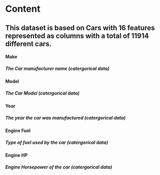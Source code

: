 # Content
## This dataset is based on Cars with 16 features represented as columns with a total of 11914 different cars.
#### Make
##### The Car manufacturer name (catergorical data) 
#### Model
##### The Car Model (catergorical data) 
#### Year 
##### The year the car was manufactured (catergorical data)
#### Engine Fuel
##### Type of fuel used by the car (catergorical data)
#### Engine HP
##### Engine Horsepower of the car (catergorical data)
#### 
